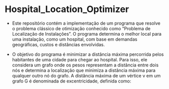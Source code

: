# Hospital_Location_Optimizer

- Este repositório contém a implementação de um programa que resolve o problema clássico de otimização conhecido como “Problema de Localização de Instalações”. O programa determina o melhor local para uma instalação, como um hospital, com base em demandas geográficas, custos e distâncias envolvidas.

- O objetivo do programa é minimizar a distância máxima percorrida pelos habitantes de uma cidade para chegar ao hospital. Para isso, ele considera um grafo onde os pesos representam a distância entre dois nós e determina a localização que minimiza a distância máxima para qualquer outro nó do grafo. A distância máxima de um vértice v em um grafo G é denominada de excentricidade, definida como:
